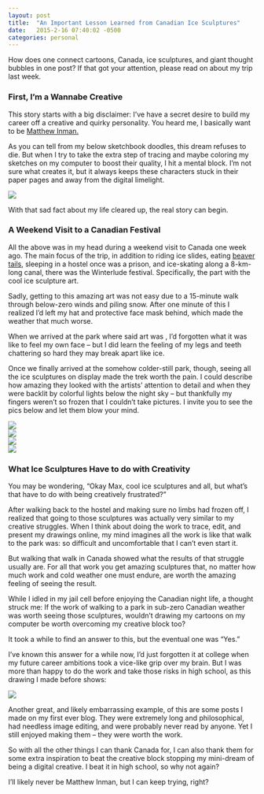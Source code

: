 ```yaml
---
layout: post
title:  "An Important Lesson Learned from Canadian Ice Sculptures"
date:   2015-2-16 07:40:02 -0500
categories: personal
---
```


How does one connect cartoons, Canada, ice sculptures, and giant thought bubbles in one post?  If that got your attention, please read on about my trip last week.

### First, I’m a Wannabe Creative
This story starts with a big disclaimer: I’ve have a secret desire to build my career off a creative and quirky personality. You heard me, I basically want to be [Matthew Inman.](http://theoatmeal.com/)

As you can tell from my below sketchbook doodles, this dream refuses to die. But when I try to take the extra step of tracing and maybe coloring my sketches on my computer to boost their quality, I hit a mental block. I’m not sure what creates it, but it always keeps these characters stuck in their paper pages and away from the digital limelight.

<img class="post-half-image" src="/img/posts/ice-sculptures/sketches.jpg">

With that sad fact about my life cleared up, the real story can begin.

### A Weekend Visit to a Canadian Festival
All the above was in my head during a weekend visit to Canada one week ago. The main focus of the trip, in addition to riding ice slides, eating [beaver tails](http://en.wikipedia.org/wiki/BeaverTails), sleeping in a hostel once was a prison, and ice-skating along a 8-km-long canal, there was the Winterlude festival. Specifically, the part with the cool ice sculpture art.

Sadly, getting to this amazing art was not easy due to a 15-minute walk through below-zero winds and piling snow. After one minute of this I realized I’d left my hat and protective face mask behind, which made the weather that much worse.

When we arrived at the park where said art was , I’d forgotten what it was like to feel my own face – but I did learn the feeling of my legs and teeth chattering so hard they may break apart like ice.

Once we finally arrived at the somehow colder-still park, though, seeing all the ice sculptures on display made the trek worth the pain. I could describe how amazing they looked with the artists’ attention to detail and when they were backlit by colorful lights below the night sky – but thankfully my fingers weren’t so frozen that I couldn’t take pictures. I invite you to see the pics below and let them blow your mind.

<div class="flexy-gallery">
	<div class="gallery-img">
		<img src="/img/posts/ice-sculptures/sculpture1.jpg">
	</div>
	<div class="gallery-img">
		<img src="/img/posts/ice-sculptures/sculpture2.jpg">
	</div>
	<div class="gallery-img">
		<img src="/img/posts/ice-sculptures/sculpture3.jpg">
	</div>
	<div class="gallery-img">
		<img src="/img/posts/ice-sculptures/sculpture4.jpg">
	</div>
</div>

### What Ice Sculptures Have to do with Creativity
You may be wondering, “Okay Max, cool ice sculptures and all, but what’s that have to do with being creatively frustrated?”

After walking back to the hostel and making sure no limbs had frozen off, I realized that going to those sculptures was actually very similar to my creative struggles. When I think about doing the work to trace, edit, and present my drawings online, my mind imagines all the work is like that walk to the park was: so difficult and uncomfortable that I can’t even start it.

But walking that walk in Canada showed what the results of that struggle usually are. For all that work you get amazing sculptures that, no matter how much work and cold weather one must endure, are worth the amazing feeling of seeing the result.

While I idled in my jail cell before enjoying the Canadian night life, a thought struck me: If the work of walking to a park in sub-zero Canadian weather was worth seeing those sculptures, wouldn’t drawing my cartoons on my computer be worth overcoming my creative block too?

It took a while to find an answer to this, but the eventual one was “Yes.”

I’ve known this answer for a while now, I’d just forgotten it at college when my future career ambitions took a vice-like grip over my brain. But I was more than happy to do the work and take those risks in high school, as this drawing I made before shows:

<img class="post-half-image" src="/img/posts/ice-sculptures/thoughts.jpg">

Another great, and likely embarrassing example, of this are some posts I made on my first ever blog. They were extremely long and philosophical, had needless image editing, and were probably never read by anyone. Yet I still enjoyed making them – they were worth the work.

So with all the other things I can thank Canada for, I can also thank them for some extra inspiration to beat the creative block stopping my mini-dream of being a digital creative. I beat it in high school, so why not again?

I’ll likely never be Matthew Inman, but I can keep trying, right?